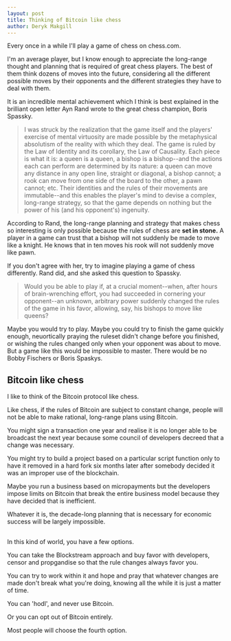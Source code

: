 ```yaml
---
layout: post
title: Thinking of Bitcoin like chess
author: Deryk Makgill
---
```


Every once in a while I'll play a game of chess on chess.com.

I'm an average player, but I know enough to appreciate the long-range thought and planning that is required of great chess players. The best of them think dozens of moves into the future, considering all the different possible moves by their opponents and the different strategies they have to deal with them.

It is an incredible mental achievement which I think is best explained in the brilliant open letter Ayn Rand wrote to the great chess champion, Boris Spassky.

> I was struck by the realization that the game itself and the players'
exercise of mental virtuosity are made possible by the metaphysical
absolutism of the reality with which they deal. The game is ruled by the Law
of Identity and its corollary, the Law of Causality. Each piece is what it
is: a queen is a queen, a bishop is a bishop--and the actions each can
perform are determined by its nature: a queen can move any distance in any
open line, straight or diagonal, a bishop cannot; a rook can move from one
side of the board to the other, a pawn cannot; etc. Their identities and the
rules of their movements are immutable--and this enables the player's mind
to devise a complex, long-range strategy, so that the game depends on
nothing but the power of his (and his opponent's) ingenuity.

According to Rand, the long-range planning and strategy that makes chess so interesting is only possible because the rules of chess are **set in stone.** A player in a game can trust that a bishop will not suddenly be made to move like a knight. He knows that in ten moves his rook will not suddenly move like pawn. 

If you don't agree with her, try to imagine playing a game of chess differently. Rand did, and she asked this question to Spassky.

> Would you be able to play if, at a crucial moment--when, after hours
of brain-wrenching effort, you had succeeded in cornering your opponent--an
unknown, arbitrary power suddenly changed the rules of the game in his
favor, allowing, say, his bishops to move like queens? 

Maybe you would try to play. Maybe you could try to finish the game quickly enough, neuortically praying the ruleset didn't change before you finished, or wishing the rules changed only when your opponent was about to move. But a game like this would be impossible to master. There would be no Bobby Fischers or Boris Spaskys. 

## Bitcoin like chess

I like to think of the Bitcoin protocol like chess.

Like chess, if the rules of Bitcoin are subject to constant change, people will not be able to make rational, long-range plans using Bitcoin. 

You might sign a transaction one year and realise it is no longer able to be broadcast the next year because some council of developers decreed that a change was necessary.

You might try to build a project based on a particular script function only to have it removed in a hard fork six months later after somebody decided it was an improper use of the blockchain.

Maybe you run a business based on micropayments but the developers impose limits on Bitcoin that break the entire business model because they have decided that is inefficient.

Whatever it is, the decade-long planning that is necessary for economic success will be largely impossible.

## 

In this kind of world, you have a few options. 

You can take the Blockstream approach and buy favor with developers, censor and propgandise so that the rule changes always favor you. 

You can try to work within it and hope and pray that whatever changes are made don't break what you're doing, knowing all the while it is just a matter of time. 

You can 'hodl', and never use Bitcoin. 

Or you can opt out of Bitcoin entirely.

Most people will choose the fourth option.




